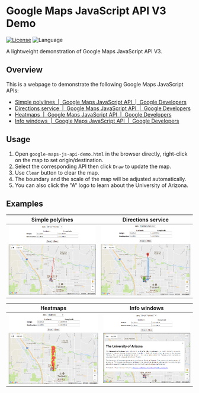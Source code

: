 # Google Maps JavaScript API V3 Demo

[![License](https://img.shields.io/badge/license-GPL%203.0-brightgreen.svg)](./LICENSE)
![Language](https://img.shields.io/badge/language-JavaScript-orange.svg)

A lightweight demonstration of Google Maps JavaScript API V3.

## Overview

This is a webpage to demonstrate the following Google Maps JavaScript APIs:

* [Simple polylines  |  Google Maps JavaScript API  |  Google Developers](https://developers.google.com/maps/documentation/javascript/examples/polyline-simple)
* [Directions service  |  Google Maps JavaScript API  |  Google Developers](https://developers.google.com/maps/documentation/javascript/examples/directions-simple)
* [Heatmaps  |  Google Maps JavaScript API  |  Google Developers](https://developers.google.com/maps/documentation/javascript/examples/layer-heatmap)
* [Info windows  |  Google Maps JavaScript API  |  Google Developers](https://developers.google.com/maps/documentation/javascript/examples/infowindow-simple)

## Usage

1. Open `google-maps-js-api-demo.html` in the browser directly, right-click on the map to set origin/destination.
2. Select the corresponding API then click `Draw` to update the map.
3. Use `Clear` button to clear the map.
4. The boundary and the scale of the map will be adjusted automatically.
5. You can also click the "A" logo to learn about the University of Arizona.

## Examples

|Simple polylines|Directions service|
|:---:|:---:|
|![Snapshot](./examples/polyline-simple.png)|![Snapshot](./examples/directions-simple.png)|

|Heatmaps|Info windows|
|:---:|:---:|
|![Snapshot](./examples/layer-heatmap.png)|![Snapshot](./examples/university-of-arizona.png)|
